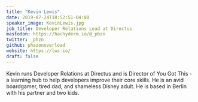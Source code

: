 ```yaml
---
title: "Kevin Lewis"
date: 2019-07-24T18:52:51-04:00
speaker_image: KevinLewis.jpg
job_title: Developer Relations Lead at Directus
mastodon: https://hachyderm.io/@_phzn
twitter: _phzn
github: phazonoverload
website: https://lws.io/
draft: false
---
```


Kevin runs Developer Relations at Directus and is Director of You Got This - a learning hub to help developers improve their core skills. He is an avid boardgamer, tired dad, and shameless Disney adult. He is based in Berlin with his partner and two kids.